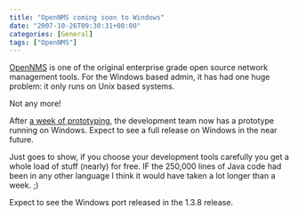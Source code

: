 ```yaml
---
title: "OpenNMS coming soon to Windows"
date: "2007-10-26T09:30:31+00:00"
categories: [General]
tags: ["OpenNMS"]
---
```


<a href="http://www.opennms.org/">OpenNMS</a> is one of the original enterprise grade open source network management tools. For the Windows based admin, it has had one huge problem: it only runs on Unix based systems.

Not any more!

After <a href="http://www.racoonfink.com/archives/000737.html">a week of prototyping</a>, the development team now has a prototype running on Windows. Expect to see a full release on Windows in the near future.

Just goes to show, if you choose your development tools carefully you get a whole load of stuff (nearly) for free. IF the 250,000 lines of Java code had been in any other language I think it would have taken a lot longer than a week. ;)

Expect to see the Windows port released in the 1.3.8 release.
